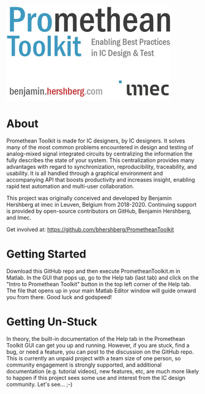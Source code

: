 ![Promethean Toolkit: Enabling Best Practices in IC Design & Test](core/common/logo_white.jpg?raw=true "Title")

# About
Promethean Toolkit is made for IC designers, by IC designers. It solves many of the most common problems encountered in design and testing of analog-mixed signal integrated circuits by centralizing the information the fully describes the state of your system. This centralization provides many advantages with regard to synchronization, reproducibility, traceability, and usability. It is all handled through a graphical environment and accompanying API that boosts productivity and increases insight, enabling rapid test automation and multi-user collaboration.

This project was originally conceived and developed by Benjamin Hershberg at imec in Leuven, Belgium from 2018-2020. Continuing support is provided by open-source contributors on GitHub, Benjamin Hershberg, and Imec.

Get involved at: https://github.com/bhershberg/PrometheanToolkit


# Getting Started
Download this GitHub repo and then execute PrometheanToolkit.m in Matlab. In the GUI that pops up, go to the Help tab (last tab) and click on the "Intro to Promethean Toolkit" button in the top left corner of the Help tab. The file that opens up in your main Matlab Editor window will guide onward you from there. Good luck and godspeed!

# Getting Un-Stuck
In theory, the built-in documentation of the Help tab in the Promethean Toolkit GUI can get you up and running. However, if you are stuck, find a bug, or need a feature, you can post to the discussion on the GitHub repo. This is currently an unpaid project with a team size of one person, so community engagement is strongly supported, and additional documentation (e.g. tutorial videos), new features, etc, are much more likely to happen if this project sees some use and interest from the IC design community. Let's see... ;-)
